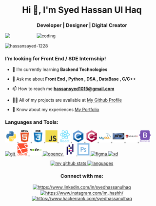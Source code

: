 <!-- ![MasterHead](https://chkskills.com/wp-content/uploads/2020/04/PNC-Animated-Banners.gif) -->
<h1 align="center">Hi 👋, I'm Syed Hassan Ul Haq</h1>
<h3 align="center">Developer | Designer | Digital Creator</h3>
<p>
<img align="right" alt="coding" width="400" src="https://cdn.dribbble.com/users/1162077/screenshots/3848914/programmer.gif">
<img src="https://media.giphy.com/media/WUlplcMpOCEmTGBtBW/giphy.gif" width="30">
</p>
<p align="left"> <img src="https://komarev.com/ghpvc/?username=hassansayed-1228&label=Profile%20views&color=0e75b6&style=flat" alt="hassansayed-1228" /> </p>

<h3 align="left" > I’m looking for Front End / SDE Internship!</h3>

- 🌱 I’m currently learning **Backend Technologies**

- 💬 Ask me about **Front End , Python , DSA , DataBase , C/C++**

- 📫 How to reach me **hassansyed1015@gmail.com**

- 👨‍💻 All of my projects are available at <a href="https://github.com/IamSHUH/">My Github Profile</a>

- 📄 Know about my experiences <a href="https://shuhportfolio-test-deploy.netlify.app/" target="_blank" >My Portfolio</a>



<h3 align="left">Languages and Tools:</h3>
<p align="left"> 
<a href="https://www.python.org" target="_blank" rel="noreferrer">
  <img src="https://raw.githubusercontent.com/devicons/devicon/master/icons/python/python-original.svg" alt="python" width="40" height="40"/>
</a>
<a href="https://www.w3.org/html/" target="_blank" rel="noreferrer"> 
  <img src="https://raw.githubusercontent.com/devicons/devicon/master/icons/html5/html5-original-wordmark.svg" alt="html5" width="40" height="40"/> 
</a> 
<a href="https://www.w3schools.com/css/" target="_blank" rel="noreferrer"> 
  <img src="https://raw.githubusercontent.com/devicons/devicon/master/icons/css3/css3-original-wordmark.svg" alt="css3" width="40" height="40"/> 
</a> 
<a href="https://developer.mozilla.org/en-US/docs/Web/JavaScript" target="_blank" rel="noreferrer"> 
  <img src="https://raw.githubusercontent.com/devicons/devicon/master/icons/javascript/javascript-original.svg" alt="javascript" width="40" height="40"/> 
</a>
<a href="https://reactjs.org/" target="_blank" rel="noreferrer"> 
  <img src="https://raw.githubusercontent.com/devicons/devicon/master/icons/react/react-original-wordmark.svg" alt="react" width="40" height="40"/> 
</a>
<a href="https://www.cprogramming.com/" target="_blank" rel="noreferrer"> 
  <img src="https://raw.githubusercontent.com/devicons/devicon/master/icons/c/c-original.svg" alt="c" width="40" height="40"/> 
</a> 
<a href="https://www.w3schools.com/cpp/" target="_blank" rel="noreferrer"> 
  <img src="https://raw.githubusercontent.com/devicons/devicon/master/icons/cplusplus/cplusplus-original.svg" alt="cplusplus" width="40" height="40"/> 
</a> 
<a href="https://www.mysql.com/" target="_blank" rel="noreferrer"> 
  <img src="https://raw.githubusercontent.com/devicons/devicon/master/icons/mysql/mysql-original-wordmark.svg" alt="mysql" width="40" height="40"/> 
</a> 
<a href="https://www.php.net" target="_blank" rel="noreferrer">
  <img src="https://raw.githubusercontent.com/devicons/devicon/master/icons/php/php-original.svg" alt="php" width="40" height="40"/> 
</a>  
<a href="https://angular.io" target="_blank" rel="noreferrer"> 
  <img src="https://raw.githubusercontent.com/devicons/devicon/master/icons/angularjs/angularjs-original-wordmark.svg" alt="angularjs" width="40" height="40"/> 
</a> 
<a href="https://getbootstrap.com" target="_blank" rel="noreferrer"> 
  <img src="https://raw.githubusercontent.com/devicons/devicon/master/icons/bootstrap/bootstrap-plain-wordmark.svg" alt="bootstrap" width="40" height="40"/>
</a> 
<!-- <a href="https://www.djangoproject.com/" target="_blank" rel="noreferrer"> 
  <img src="https://raw.githubusercontent.com/devicons/devicon/master/icons/django/django-original.svg" alt="django" width="40" height="40"/> 
</a>  -->
 
<a href="https://git-scm.com/" target="_blank" rel="noreferrer"> 
  <img src="https://www.vectorlogo.zone/logos/git-scm/git-scm-icon.svg" alt="git" width="40" height="40"/> 
</a> 
<a href="https://laravel.com/" target="_blank" rel="noreferrer"> 
  <img src="https://raw.githubusercontent.com/devicons/devicon/master/icons/laravel/laravel-plain-wordmark.svg" alt="laravel" width="40" height="40"/> 
</a> 
<!-- <a href="https://www.mongodb.com/" target="_blank" rel="noreferrer"> 
  <img src="https://raw.githubusercontent.com/devicons/devicon/master/icons/mongodb/mongodb-original-wordmark.svg" alt="mongodb" width="40" height="40"/> 
</a>  -->
<a href="https://nodejs.org" target="_blank" rel="noreferrer"> 
  <img src="https://raw.githubusercontent.com/devicons/devicon/master/icons/nodejs/nodejs-original-wordmark.svg" alt="nodejs" width="40" height="40"/> 
</a> 
<a href="https://opencv.org/" target="_blank" rel="noreferrer"> 
  <img src="https://www.vectorlogo.zone/logos/opencv/opencv-icon.svg" alt="opencv" width="40" height="40"/> 
</a> 
<a href="https://pandas.pydata.org/" target="_blank" rel="noreferrer"> 
  <img src="https://raw.githubusercontent.com/devicons/devicon/2ae2a900d2f041da66e950e4d48052658d850630/icons/pandas/pandas-original.svg" alt="pandas" width="40" height="40"/> 
</a> 
<a href="https://www.photoshop.com/en" target="_blank" rel="noreferrer"> 
  <img src="https://raw.githubusercontent.com/devicons/devicon/master/icons/photoshop/photoshop-line.svg" alt="photoshop" width="40" height="40"/> 
</a> 
<a href="https://www.figma.com/" target="_blank" rel="noreferrer"> 
  <img src="https://www.vectorlogo.zone/logos/figma/figma-icon.svg" alt="figma" width="40" height="40"/> 
</a>
<a href="https://www.adobe.com/products/xd.html" target="_blank" rel="noreferrer"> 
  <img src="https://cdn.worldvectorlogo.com/logos/adobe-xd.svg" alt="xd" width="40" height="40"/> 
</a> 
</p>

<!-- <p><img align="left" src="https://github-readme-stats.vercel.app/api/top-langs?username=IamSHUH&show_icons=true&locale=en&layout=compact" alt="hassansayed-1228" /></p>

<p>&nbsp;<img align="center" src="https://github-readme-stats.vercel.app/api?username=IamSHUH&show_icons=true&locale=en" alt="hassansayed-1228" /></p> -->

<a align="center" href="">
<p align="center">
<img src="https://github-readme-stats.vercel.app/api?username=IamSHUH&show_icons=true&theme=tokyonight&count_private=true" alt="my github stats" width="420"/>&nbsp;<img src="https://github-readme-stats.vercel.app/api/top-langs/?username=IamSHUH&langs_count=4&layout=compact&theme=tokyonight&count_private=true&hide=Jupyter%20Notebook,HTML" alt="languages" height="165">
</p>
</a>

<h3 align="center">Connect with me:</h3>
<p align="center">
<a href="https://linkedin.com/in/syedhassanulhaq" target="_blank"><img align="center" src="https://raw.githubusercontent.com/rahuldkjain/github-profile-readme-generator/master/src/images/icons/Social/linked-in-alt.svg" alt="https://www.linkedin.com/in/syedhassanulhaq" height="30" width="40" /></a>
<a href="https://instagram.com/im_hashh/" target="_blank"><img align="center" src="https://raw.githubusercontent.com/rahuldkjain/github-profile-readme-generator/master/src/images/icons/Social/instagram.svg" alt="https://www.instagram.com/im_hashh/" height="30" width="40" /></a>
<a href="https://www.hackerrank.com/syedhassanulhaq" target="_blank"><img align="center" src="https://raw.githubusercontent.com/rahuldkjain/github-profile-readme-generator/master/src/images/icons/Social/hackerrank.svg" alt="https://www.hackerrank.com/syedhassanulhaq" height="30" width="40" /></a>
</p>
